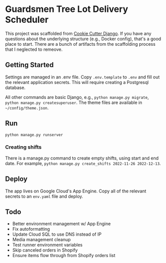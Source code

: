 # Guardsmen Tree Lot Delivery Scheduler

This project was scaffolded from [Cookie Cutter Django](http://cookiecutter-django.readthedocs.io). If you have any questions about the underlying structure (e.g., Docker config), that's a good place to start. There are a bunch of artifacts from the scaffolding process that I neglected to remeove.

## Getting Started

Settings are managed in an .env file. Copy `.env.template` to `.env` and fill out the relevant application secrets. This will require creating a Postgresql database.

All other commands are basic Django, e.g., `python manage.py migrate`, `python manage.py createsuperuser`. The theme files are available in `~/config/theme.json`.

## Run

`python manage.py runserver`

### Creating shifts

There is a manage.py command to create empty shifts, using start and end date. For example, `python manage.py create_shifts 2022-11-26 2022-12-13`.

## Deploy

The app lives on Google Cloud's App Engine. Copy all of the relevant secrets to an `env.yaml` file and deploy.

## Todo

- Better environment management w/ App Engine
- Fix autoformatting
- Update Cloud SQL to use DNS instead of IP
- Media management cleanup
- Test runner environment variables
- Skip canceled orders in Shopify
- Ensure items flow through from Shopify orders list
